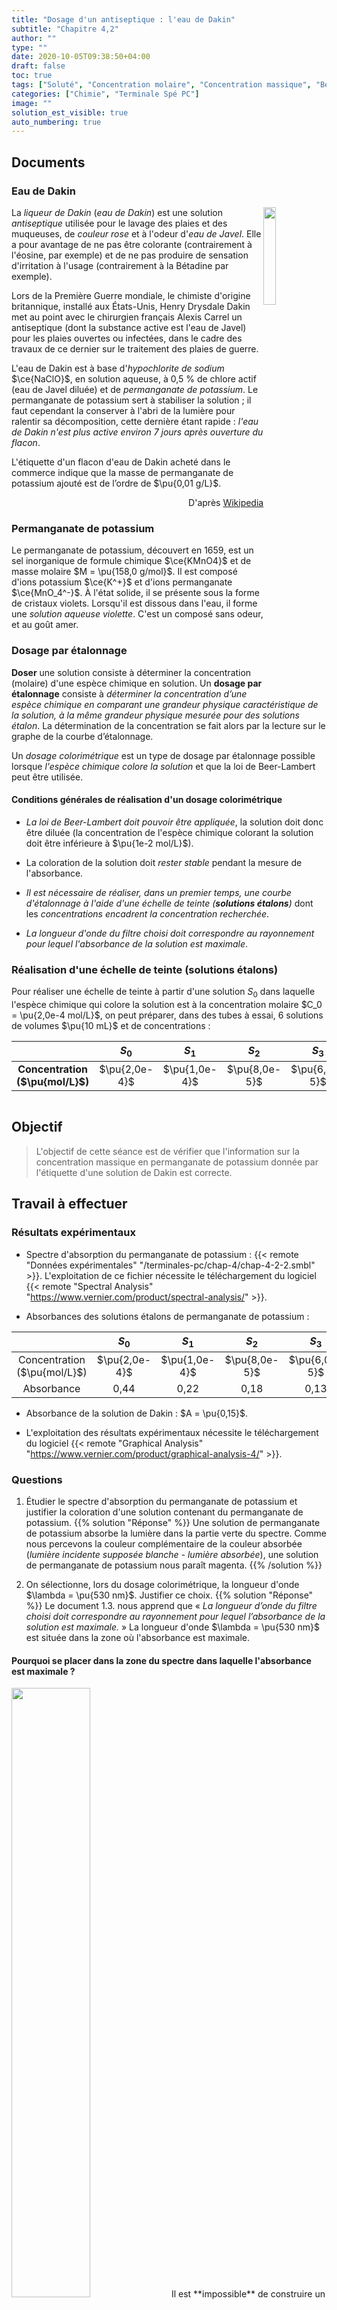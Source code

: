 ```yaml
---
title: "Dosage d'un antiseptique : l'eau de Dakin"
subtitle: "Chapitre 4,2"
author: ""
type: ""
date: 2020-10-05T09:38:50+04:00
draft: false
toc: true
tags: ["Soluté", "Concentration molaire", "Concentration massique", "Beer Lambert", "Dilution", "Couleur", "Absorption", "Dosage", "Étalonnage"]
categories: ["Chimie", "Terminale Spé PC"]
image: ""
solution_est_visible: true
auto_numbering: true
---
```


## Documents 

### Eau de Dakin
<img src="/premieres-pc/chap-2/chap-2-4-1.png" alt="" width="20%" style="float:right;" />

La *liqueur de Dakin* (*eau de Dakin*) est une solution *antiseptique* utilisée pour le lavage des plaies et des muqueuses, de *couleur rose* et à l'odeur d'*eau de Javel*. Elle a pour avantage de ne pas être colorante (contrairement à l'éosine, par exemple) et de ne pas produire de sensation d'irritation à l'usage (contrairement à la Bétadine par exemple).

Lors de la Première Guerre mondiale, le chimiste d'origine britannique, installé aux États-Unis, Henry Drysdale Dakin met au point avec le chirurgien français Alexis Carrel un antiseptique (dont la substance active est l'eau de Javel) pour les plaies ouvertes ou infectées, dans le cadre des travaux de ce dernier sur le traitement des plaies de guerre.

L'eau de Dakin est à base d'*hypochlorite de sodium* $\ce{NaClO}$, en solution aqueuse, à 0,5&nbsp;% de chlore actif (eau de Javel diluée) et de *permanganate de potassium*. Le permanganate de potassium sert à stabiliser la solution&nbsp;; il faut cependant la conserver à l'abri de la lumière pour ralentir sa décomposition, cette dernière étant rapide : *l'eau de Dakin n'est plus active environ 7 jours après ouverture du flacon*.

L'étiquette d'un flacon d'eau de Dakin acheté dans le commerce indique que la masse de permanganate de potassium ajouté est de l’ordre de $\pu{0,01 g/L}$. 
<div style="text-align: right;">
D'après <a href="https://fr.wikipedia.org/wiki/Solution_de_Dakin" target="_blank">Wikipedia</a>
</div>


### Permanganate de potassium

Le permanganate de potassium, découvert en 1659, est un sel inorganique de formule chimique $\ce{KMnO4}$ et de masse molaire $M = \pu{158,0 g/mol}$. Il est composé d'ions potassium $\ce{K^+}$ et d'ions permanganate $\ce{MnO_4^-}$. À l'état solide, il se présente sous la forme de cristaux violets. Lorsqu'il est dissous dans l'eau, il forme une *solution aqueuse violette*. C'est un composé sans odeur, et au goût amer.

### Dosage par étalonnage
**Doser** une solution consiste à déterminer la concentration (molaire) d'une espèce chimique en solution. Un **dosage par étalonnage** consiste à *déterminer la concentration d’une espèce chimique en comparant une grandeur physique caractéristique de la solution, à la même grandeur physique mesurée pour des solutions étalon*. La détermination de la concentration se fait alors par la lecture sur le graphe de la courbe d’étalonnage.

Un *dosage colorimétrique* est un type de dosage par étalonnage possible lorsque *l'espèce chimique colore la solution* et que la loi de Beer-Lambert peut être utilisée.

#### Conditions générales de réalisation d'un dosage colorimétrique

- *La loi de Beer-Lambert doit pouvoir être appliquée*, la solution doit 
donc être diluée (la concentration de l'espèce chimique colorant la solution doit être inférieure à $\pu{1e-2 mol/L}$).

- La coloration de la solution doit *rester stable* pendant la mesure de 
l'absorbance.

- *Il est nécessaire de réaliser, dans un premier temps, une courbe d'étalonnage à l'aide d'une échelle de teinte (**solutions étalons**)* dont les *concentrations encadrent la concentration recherchée*.

- *La longueur d'onde du filtre choisi doit correspondre au rayonnement pour lequel
l'absorbance de la solution est maximale*.

### Réalisation d'une échelle de teinte (solutions étalons)

Pour réaliser une échelle de teinte à partir d'une solution $S_0$ dans laquelle l'espèce chimique qui colore la solution est à la concentration molaire $C_0 = \pu{2,0e-4 mol/L}$, on peut préparer, dans des tubes à essai, 6 solutions de volumes $\pu{10 mL}$ et de concentrations&nbsp;:

|  | $S_0$ | $S_1$ | $S_2$ | $S_3$ | $S_4$ | $S_5$ |
|:-:|:-:|:-:|:-:|:-:|:-:|:-:|
| **Concentration ($\pu{mol/L}$)** | $\pu{2,0e-4}$ | $\pu{1,0e-4}$ | $\pu{8,0e-5}$ | $\pu{6,0e-5}$ | $\pu{4,0e-5}$ |  $\pu{2,0e-5}$|

<img src="/premieres-pc/chap-2/chap-2-4-3.jpg" alt="" width="" />

## Objectif

> L'objectif de cette séance est de vérifier que l'information sur la concentration massique en permanganate de potassium donnée par l'étiquette d'une solution de Dakin est correcte.

## Travail à effectuer

### Résultats expérimentaux

- Spectre d'absorption du permanganate de potassium : {{< remote "Données expérimentales" "/terminales-pc/chap-4/chap-4-2-2.smbl" >}}. L'exploitation de ce fichier nécessite le téléchargement du logiciel {{< remote "Spectral Analysis" "https://www.vernier.com/product/spectral-analysis/" >}}. 

- Absorbances des solutions étalons de permanganate de potassium : 

|  | $S_0$ | $S_1$ | $S_2$ | $S_3$ | $S_4$ | $S_5$ |
|:-:|:-:|:-:|:-:|:-:|:-:|:-:|
| Concentration ($\pu{mol/L}$) | $\pu{2,0e-4}$ | $\pu{1,0e-4}$ | $\pu{8,0e-5}$ | $\pu{6,0e-5}$ | $\pu{4,0e-5}$ |  $\pu{2,0e-5}$|
| Absorbance | 0,44 | 0,22 | 0,18 | 0,13 | 0,088 | 0,044 |

- Absorbance de la solution de Dakin : $A = \pu{0,15}$.

- L'exploitation des résultats expérimentaux nécessite le téléchargement du logiciel {{< remote "Graphical Analysis" "https://www.vernier.com/product/graphical-analysis-4/" >}}.

### Questions

1. Étudier le spectre d'absorption du permanganate de potassium et justifier la coloration d'une solution contenant du permanganate de potassium.
{{% solution "Réponse" %}}
Une solution de permanganate de potassium absorbe la lumière dans la partie verte du spectre. Comme nous percevons la couleur complémentaire de la couleur absorbée (*lumière incidente supposée blanche - lumière absorbée*), une solution de permanganate de potassium nous paraît magenta. 
{{% /solution %}}

2. On sélectionne, lors du dosage colorimétrique, la longueur d'onde $\lambda = \pu{530 nm}$. Justifier ce choix.
{{% solution "Réponse" %}}
Le document 1.3. nous apprend que «&nbsp;*La longueur d’onde du filtre choisi doit correspondre au rayonnement pour lequel l’absorbance de la solution est maximale.*&nbsp;» La longueur d'onde $\lambda = \pu{530 nm}$ est située dans la zone où l'absorbance est maximale.

#### Pourquoi se placer dans la zone du spectre dans laquelle l'absorbance est maximale&nbsp;?
<img src="/premieres-pc/chap-2/chap-2-4-5.jpg" alt="" width="50%" />
Il est **impossible** de construire un filtre qui sélectionne une seule longueur d'onde. Dans la réalité, tous les filtres présentent une certaine largeur $\Delta \lambda$, c'est à dire qu'ils sélectionnent un ensemble de rayons dont les longueurs d'ondes sont comprises dans un intervalle $[\lambda_0 - \Delta \lambda ; \lambda_0 - \Delta \lambda + \Delta \lambda]$. Sur le graphique ci-dessus, on constate que pour une même largeur $\Delta \lambda$, l'incertitude sur la mesure de l'absorbance $\Delta A$ est d'autant plus petite que la longueur d'onde choisie est proche du maximum d'absorption.
{{% /solution %}}

3. À partir de la valeur attendue de la concentration en permanganate de potassium, justifier l'intervalle des concentrations proposées pour l'échelle de teinte.
{{% solution "Réponse" %}}
- Selon le document 1.1, la concentration en permanganate de potassium dans la solution de Dakin est $C_m \approx \pu{0,01 g/L}$. Comme $C = \dfrac{C_m}{M}$, $C= \dfrac{\pu{0,01 g/L}}{\pu{158,0 g/mol}} = \pu{6e-5 mol/L}$.
- Dans le document 1.3, on apprend que «&nbsp;Il est nécessaire de préparer des solutions étalons dont les concentrations encadrent la concentration recherchée.
Les concentrations en permanganate de potassium des solutions étalons sont comprises entre $\pu{2,0e-5 mol/L}$ et $\pu{2,0e-4 mol/L}$, elles respectent donc la condition imposée.

#### Pourquoi faut-il que les concentrations des solutions étalons encadrent la concentration inconnue

L'expérimentation ne nous permet de conclure sur le caractère linéaire de la relation entre l'absorbance $A$ et la longueur d'onde $\lambda$ que pour *les valeurs des concentrations testées*. Aller au-delà de ce que l'on constate s'appelle **effectuer une prédiction**, ce qui est totalement différent de notre travail.
{{% /solution %}}

4. Indiquer le protocole permettant de réaliser chacune des solutions étalons (échelle de teinte) à partir de la solution mère (verrerie à utiliser, volume de solution mère à prélever, ...).
{{% solution "Réponse" %}}
- Dans le cours nous avons démontré que $V_p = V_{\text{fille}}\\ \dfrac{C_{\text{fille}}}{C_{\text{mère}}}$.   
Pour préparer $V_{\text{fille}} = \pu{10 mL}$ de chacune des solutions filles, il faut donc prélever dans la solution mère $S_0$, pour obtenir les concentrations demandées, les volumes :

|  | $S_0$ | $S_1$ | $S_2$ | $S_3$ | $S_4$ | $S_5$ |
|:-:|:-:|:-:|:-:|:-:|:-:|:-:|
| Concentration ($\pu{mol/L}$) | $\pu{2,0e-4}$ | $\pu{1,0e-4}$ | $\pu{8,0e-5}$ | $\pu{6,0e-5}$ | $\pu{4,0e-5}$ |  $\pu{2,0e-5}$|
| $V_p$ (mL) | 10,0 | 5,0 | 4,0 | 3,0 | 2,0 | 1,0 |

#### Manipulations
- On **prélève à l'aide d'une pipette jaugée** (préférable) ou d'une **pipette graduée** (si pas de pipette jaugée pour le volume en question) le volume $V_p$ de solution mère.
- On introduit le volume $V_p$ de solution mère dans une **fiole jaugée** de volume $\pu{10 mL}$.
- On complète avec de l'eau distillée, si nécessaire, jusqu'au **trait de jauge**.

{{% /solution %}}

5. Mettre en œuvre un raisonnement permettant de vérifier que la concentration massique en permanganate de potassium d'une solution de Dakin est bien celle annoncée sur l'étiquette.
{{% solution "Réponse" %}}
1. Choisir l'intervalle des concentrations des solutions étalons.
2. Préparer les solutions étalons.
3. Mesurer l'absorbance de toutes les solutions étalons.
4. Établir la courbe d'étalonnage et réaliser la modélisation.
5. Mesurer l'absorbance de la solution de Dakin.
6. Utiliser la courbe d'étalonnage pour en déduire la valeur de la concentration en permanganate de potassium de la solution de Dakin.

#### Courbe d'étalonnage
<img src="/premieres-pc/chap-2/chap-2-4-4.png" alt="" width="50%" />

#### Modélisation
Il s'agit de trouver la fonction mathématique qui le mieux le comportement des mesures expérimentales.  
Ici, tous les points semblent appartenir à une même droite. De plus, on cherche à appliquer la relation de Beer-Lambert qui postule une proportionnalité entre $A$ et $C$. On modélise donc les résultats par une fonction linéaire. On obtient $A = k\\, C$ avec $k=\pu{2203 L/mol}$. 

#### Détermination de $C_{\text{Dakin}}$
Les conditions expérimentales étant identiques, on peut utiliser la courbe d'étalonnage (et la fonction obtenue) pour déterminer la concentration en permanganate de potassium dans la solution de Dakin.  

$A_{\text{Dakin}} = k\\, C_{\text{Dakin}} \leftrightarrow C_{\text{Dakin}} = \dfrac{A_{\text{Dakin}}}{k}$   

**A.N.** $C_{\text{Dakin}} = \dfrac{\pu{0,15}}{\pu{2203 L/mol}} = \pu{6,8e-5 mol/L}$.  
La concentration trouvée correspond bien à celle annoncée dans le document 1.1
{{% /solution %}}



